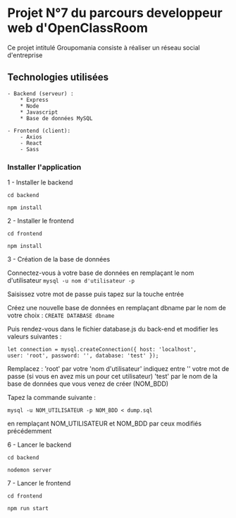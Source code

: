 # Projet N°7 du parcours developpeur web d'OpenClassRoom
Ce projet intitulé Groupomania consiste à réaliser un réseau social d'entreprise

## Technologies utilisées
    - Backend (serveur) :
        * Express
        * Node
        * Javascript 
        * Base de données MySQL

    - Frontend (client):
        - Axios
        - React
        - Sass
 

### Installer l'application


1 - Installer le backend

`cd backend`

`npm install`

2 - Installer le frontend

`cd frontend`

`npm install`

3 - Création de la base de données

Connectez-vous à votre base de données en remplaçant le nom d'utilisateur
`mysql -u nom d'utilisateur -p`

Saisissez votre mot de passe puis tapez sur la touche entrée

Créez une nouvelle base de données en remplaçant dbname par le nom de votre choix :
`CREATE DATABASE dbname`

Puis rendez-vous dans le fichier database.js du back-end et modifier les valeurs suivantes :

<code>let connection = mysql.createConnection({
    host: 'localhost',
    user: 'root',
    password: '',
    database: 'test'
});</code>

Remplacez : 'root' par votre 'nom d'utilisateur'
            indiquez entre '' votre mot de passe (si vous en avez mis un pour cet utilisateur)
            'test' par le nom de la base de données que vous venez de créer (NOM_BDD)


Tapez la commande suivante : 

`mysql -u NOM_UTILISATEUR -p NOM_BDD < dump.sql`

en remplaçant NOM_UTILISATEUR et NOM_BDD par ceux modifiés précédemment

6 - Lancer le backend 

`cd backend`

`nodemon server`

7 - Lancer le frontend

`cd frontend`

`npm run start`



    
